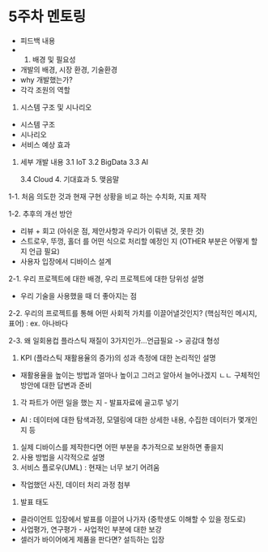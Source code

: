 # 5주차 멘토링

- 피드백 내용
- 1. 배경 및 필요성
- 개발의 배경, 시장 환경, 기술환경
- why 개발했는가?
- 각각 조원의 역할

1. 시스템 구조 및 시나리오

- 시스템 구조
- 시나리오
- 서비스 예상 효과

1. 세부 개발 내용 3.1 IoT 3.2 BigData 3.3 AI

   3.4 Cloud 4. 기대효과 5. 맺음말

1-1. 처음 의도한 것과 현재 구현 상황을 비교 하는 수치화, 지표 제작

1-2. 추후의 개선 방안

- 리뷰 + 회고 (아쉬운 점, 제안사항과 우리가 이뤄낸 것, 못한 것)
- 스트로우, 뚜껑, 홀더 를 어떤 식으로 처리할 예정인 지 (OTHER 부분은 어떻게 할지 언급 필요)
- 사용자 입장에서 디바이스 설계

2-1. 우리 프로젝트에 대한 배경, 우리 프로젝트에 대한 당위성 설명

- 우리 기술을 사용했을 때 더 좋아지는 점

2-2. 우리의 프로젝트를 통해 어떤 사회적 가치를 이끌어낼것인지? (핵심적인 메시지, 표어) : ex. 아나바다

2-3. 왜 일회용컵 플라스틱 재질이 3가지인가...언급필요 -> 공감대 형성

1. KPI (플라스틱 재활용율의 증가)의 성과 측정에 대한 논리적인 설명

- 재활용율을 높이는 방법과 얼마나 높이고 그러고 알아서 늘어나겠지 ㄴㄴ 구체적인 방안에 대한 답변과 준비

1. 각 파트가 어떤 일을 했는 지 - 발표자료에 골고루 넣기

- AI : 데이터에 대한 탐색과정, 모델링에 대한 상세한 내용, 수집한 데이터가 몇개인지 등

1. 실제 디바이스를 제작한다면 어떤 부분을 추가적으로 보완하면 좋을지
2. 사용 방법을 시각적으로 설명
3. 서비스 플로우(UML) : 현재는 너무 보기 어려움

- 작업했던 사진, 데이터 처리 과정 첨부

1. 발표 태도

- 클라이언트 입장에서 발표를 이끌어 나가자 (중학생도 이해할 수 있을 정도로)
- 사업평가, 연구평가 - 사업적인 부분에 대한 보강
- 셀러가 바이어에게 제품을 판다면? 설득하는 입장